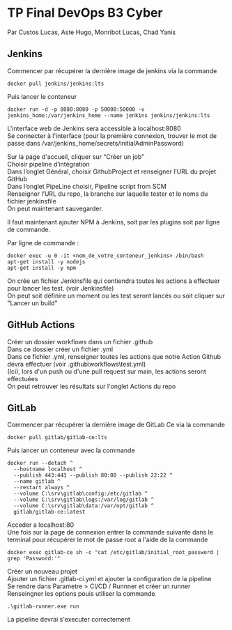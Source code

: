 # TP Final DevOps B3 Cyber
Par Custos Lucas, Aste Hugo, Monribot Lucas, Chad Yanis  
## Jenkins
Commencer par récupérer la dernière image de jenkins via la commande  
```docker
docker pull jenkins/jenkins:lts
```

Puis lancer le conteneur  
```docker
docker run -d -p 8080:8080 -p 50000:50000 -v jenkins_home:/var/jenkins_home --name jenkins jenkins/jenkins:lts
```

L'interface web de Jenkins sera accessible à localhost:8080  
Se connecter à l'interface (pour la première connexion, trouver le mot de passe dans /var/jenkins_home/secrets/initialAdminPassword)  

Sur la page d'accueil, cliquer sur “Créer un job”  
Choisir pipeline d’intégration  
Dans l’onglet Général, choisir GithubProject et renseigner l’URL du projet GitHub  
Dans l’onglet PipeLine choisir, Pipeline script from SCM  
Renseigner l’URL du repo, la branche sur laquelle tester et le noms du fichier jenkinsfile  
On peut maintenant sauvegarder.  

Il faut maintenant ajouter NPM à Jenkins, soit par les plugins soit par ligne de commande.  

Par ligne de commande :   
```
docker exec -u 0 -it <nom_de_votre_conteneur_jenkins> /bin/bash
apt-get install -y nodejs
apt-get install -y npm
```

On crée un fichier Jenkinsfile qui contiendra toutes les actions à effectuer pour lancer les test. (voir Jenkinsfile)  
On peut soit définire un moment ou les test seront lancés ou soit cliquer sur "Lancer un build"  


## GitHub Actions

Créer un dossier workflows dans un fichier .github  
Dans ce dossier créer un fichier .yml  
Dans ce fichier .yml, renseigner toutes les actions que notre Action Github devra effectuer (voir .github\workflows\test.yml)  
(Ici), lors d'un push ou d'une pull request sur main, les actions seront effectuées  
On peut retrouver les résultats sur l'onglet Actions du repo  


## GitLab
Commencer par récupérer la dernière image de GitLab Ce via la commande  
```docker
docker pull gitlab/gitlab-ce:lts
```
Puis lancer un conteneur avec la commande 
```
docker run --detach ^
  --hostname localhost ^
  --publish 443:443 --publish 80:80 --publish 22:22 ^
  --name gitlab ^
  --restart always ^
  --volume C:\srv\gitlab\config:/etc/gitlab ^
  --volume C:\srv\gitlab\logs:/var/log/gitlab ^
  --volume C:\srv\gitlab\data:/var/opt/gitlab ^
  gitlab/gitlab-ce:latest
```
Acceder a localhost:80  
Une fois sur la page de connexion entrer la commande suivante dans le terminal pour récupérer le mot de passe root a l'aide de la commande
```
docker exec gitlab-ce sh -c "cat /etc/gitlab/initial_root_password | grep 'Password:'"
````
Créer un nouveau projet  
Ajouter un fichier .gitlab-ci.yml et ajouter la configuration de la pipeline  
Se rendre dans Parametre > CI/CD / Runnner et créer un runner
Renseingner les options pouis utiliser la commande
```
.\gitlab-runner.exe run
```
La pipeline devrai s'executer correctement